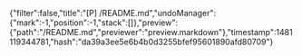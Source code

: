 {"filter":false,"title":"[P] /README.md","undoManager":{"mark":-1,"position":-1,"stack":[]},"preview":{"path":"/README.md","previewer":"preview.markdown"},"timestamp":1481119344781,"hash":"da39a3ee5e6b4b0d3255bfef95601890afd80709"}